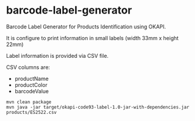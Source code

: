 # barcode-label-generator

Barcode Label Generator for Products Identification using OKAPI.

It is configure to print information in small labels (width 33mm x height 22mm)

Label information is provided via CSV file. 

CSV columns are:
 - productName
 - productColor
 - barcodeValue

```
mvn clean package
mvn java -jar target/okapi-code93-label-1.0-jar-with-dependencies.jar products/ES2522.csv
```
